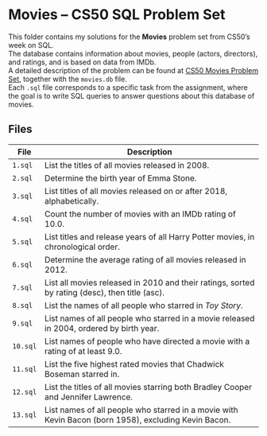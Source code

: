 # Movies – CS50 SQL Problem Set

This folder contains my solutions for the **Movies** problem set from CS50’s week on SQL.  
The database contains information about movies, people (actors, directors), and ratings, and is based on data from IMDb.  
A detailed description of the problem can be found at [CS50 Movies Problem Set](https://cs50.harvard.edu/x/psets/7/movies/), together with the `movies.db` file.  
Each `.sql` file corresponds to a specific task from the assignment, where the goal is to write SQL queries to answer questions about this database of movies.

## Files

| File     | Description                                                                                          |
| -------- | ---------------------------------------------------------------------------------------------------- |
| `1.sql`  | List the titles of all movies released in 2008.                                                      |
| `2.sql`  | Determine the birth year of Emma Stone.                                                              |
| `3.sql`  | List titles of all movies released on or after 2018, alphabetically.                                 |
| `4.sql`  | Count the number of movies with an IMDb rating of 10.0.                                              |
| `5.sql`  | List titles and release years of all Harry Potter movies, in chronological order.                    |
| `6.sql`  | Determine the average rating of all movies released in 2012.                                         |
| `7.sql`  | List all movies released in 2010 and their ratings, sorted by rating (desc), then title (asc).       |
| `8.sql`  | List the names of all people who starred in _Toy Story_.                                             |
| `9.sql`  | List names of all people who starred in a movie released in 2004, ordered by birth year.             |
| `10.sql` | List names of people who have directed a movie with a rating of at least 9.0.                        |
| `11.sql` | List the five highest rated movies that Chadwick Boseman starred in.                                 |
| `12.sql` | List the titles of all movies starring both Bradley Cooper and Jennifer Lawrence.                    |
| `13.sql` | List names of all people who starred in a movie with Kevin Bacon (born 1958), excluding Kevin Bacon. |
